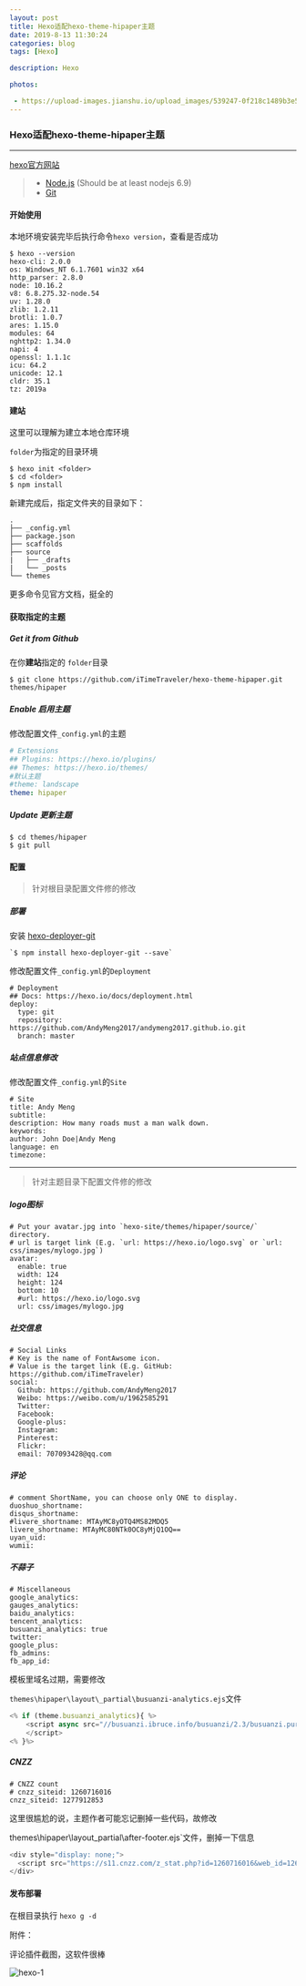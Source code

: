 ```yaml
---
layout: post
title: Hexo适配hexo-theme-hipaper主题
date: 2019-8-13 11:30:24
categories: blog
tags: [Hexo]

description: Hexo

photos:

 - https://upload-images.jianshu.io/upload_images/539247-0f218c1489b3e567.jpg?imageMogr2/auto-orient/strip%7CimageView2/2/w/1240
---
```


### Hexo适配hexo-theme-hipaper主题

------

[hexo官方网站](https://hexo.io/zh-cn/docs/)

> - [Node.js](http://nodejs.org/) (Should be at least nodejs 6.9)
> - [Git](http://git-scm.com/)

#### 开始使用

本地环境安装完毕后执行命令`hexo version`，查看是否成功



<!-- more -->



```shell
$ hexo --version
hexo-cli: 2.0.0
os: Windows_NT 6.1.7601 win32 x64
http_parser: 2.8.0
node: 10.16.2
v8: 6.8.275.32-node.54
uv: 1.28.0
zlib: 1.2.11
brotli: 1.0.7
ares: 1.15.0
modules: 64
nghttp2: 1.34.0
napi: 4
openssl: 1.1.1c
icu: 64.2
unicode: 12.1
cldr: 35.1
tz: 2019a
```

#### 建站

这里可以理解为建立本地仓库环境

`folder`为指定的目录环境

```
$ hexo init <folder>
$ cd <folder>
$ npm install
```

新建完成后，指定文件夹的目录如下：

```
.
├── _config.yml
├── package.json
├── scaffolds
├── source
|   ├── _drafts
|   └── _posts
└── themes
```



更多命令见官方文档，挺全的

#### 获取指定的主题

##### Get it from Github

在你**建站**指定的 `folder`目录

`$ git clone https://github.com/iTimeTraveler/hexo-theme-hipaper.git themes/hipaper`

##### Enable 启用主题

修改配置文件`_config.yml`的主题

```yml
# Extensions
## Plugins: https://hexo.io/plugins/
## Themes: https://hexo.io/themes/
#默认主题
#theme: landscape
theme: hipaper
```

##### Update 更新主题

```
$ cd themes/hipaper
$ git pull
```

#### 配置 

> 针对根目录配置文件修的修改

##### 部署

安装 [hexo-deployer-git](https://github.com/hexojs/hexo-deployer-git)

```
`$ npm install hexo-deployer-git --save`
```

修改配置文件`_config.yml`的`Deployment`

```
# Deployment
## Docs: https://hexo.io/docs/deployment.html
deploy:
  type: git
  repository: https://github.com/AndyMeng2017/andymeng2017.github.io.git
  branch: master
```

##### 站点信息修改

修改配置文件`_config.yml`的`Site`

```
# Site
title: Andy Meng
subtitle:
description: How many roads must a man walk down.
keywords:
author: John Doe|Andy Meng
language: en
timezone:
```



------



> 针对主题目录下配置文件修的修改

##### logo图标

```
# Put your avatar.jpg into `hexo-site/themes/hipaper/source/` directory.
# url is target link (E.g. `url: https://hexo.io/logo.svg` or `url: css/images/mylogo.jpg`)
avatar: 
  enable: true
  width: 124
  height: 124
  bottom: 10
  #url: https://hexo.io/logo.svg
  url: css/images/mylogo.jpg
```

##### 社交信息

```
# Social Links
# Key is the name of FontAwsome icon.
# Value is the target link (E.g. GitHub: https://github.com/iTimeTraveler)
social:
  Github: https://github.com/AndyMeng2017
  Weibo: https://weibo.com/u/1962585291
  Twitter: 
  Facebook: 
  Google-plus: 
  Instagram: 
  Pinterest: 
  Flickr: 
  email: 707093428@qq.com
```

##### 评论

```
# comment ShortName, you can choose only ONE to display.
duoshuo_shortname: 
disqus_shortname: 
#livere_shortname: MTAyMC8yOTQ4MS82MDQ5
livere_shortname: MTAyMC80NTk0OC8yMjQ1OQ==
uyan_uid: 
wumii: 
```

##### 不蒜子

```
# Miscellaneous
google_analytics:
gauges_analytics:
baidu_analytics:
tencent_analytics:
busuanzi_analytics: true
twitter:
google_plus:
fb_admins:
fb_app_id:
```

模板里域名过期，需要修改

`themes\hipaper\layout\_partial\busuanzi-analytics.ejs`文件

```javascript
<% if (theme.busuanzi_analytics){ %>
	<script async src="//busuanzi.ibruce.info/busuanzi/2.3/busuanzi.pure.mini.js">
	</script>
<% }%>
```

##### CNZZ

```
# CNZZ count
# cnzz_siteid: 1260716016
cnzz_siteid: 1277912853
```

这里很尴尬的说，主题作者可能忘记删掉一些代码，故修改

themes\hipaper\layout\_partial\after-footer.ejs`文件，删掉一下信息

```javascript
<div style="display: none;">
  <script src="https://s11.cnzz.com/z_stat.php?id=1260716016&web_id=1260716016" language="JavaScript"></script>
</div>
```



#### 发布部署

在根目录执行 `hexo g -d`



附件：

评论插件截图，这软件很棒

![hexo-1](https://upload-images.jianshu.io/upload_images/539247-504a8fa0f87a4b24.png?imageMogr2/auto-orient/strip%7CimageView2/2/w/1240)